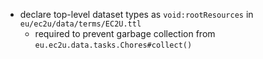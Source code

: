 - declare top-level dataset types as `void:rootResources` in `eu/ec2u/data/terms/EC2U.ttl`
  - required to prevent garbage collection from `eu.ec2u.data.tasks.Chores#collect()`